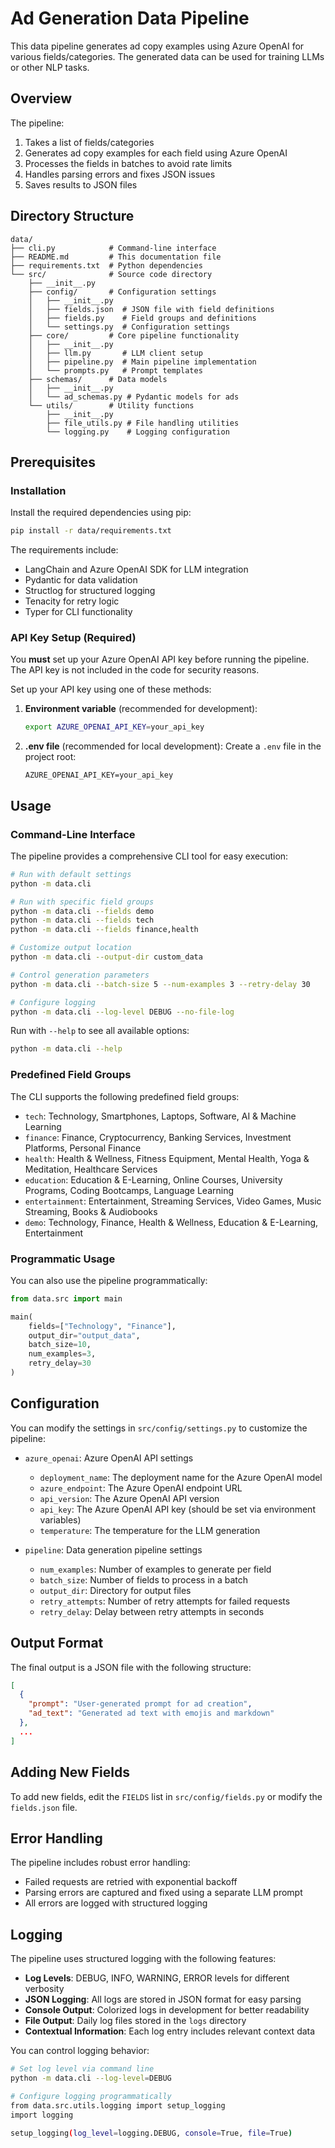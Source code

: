# Ad Generation Data Pipeline

This data pipeline generates ad copy examples using Azure OpenAI for various fields/categories. The generated data can be used for training LLMs or other NLP tasks.

## Overview

The pipeline:
1. Takes a list of fields/categories
2. Generates ad copy examples for each field using Azure OpenAI
3. Processes the fields in batches to avoid rate limits
4. Handles parsing errors and fixes JSON issues
5. Saves results to JSON files

## Directory Structure

```
data/
├── cli.py            # Command-line interface
├── README.md         # This documentation file
├── requirements.txt  # Python dependencies
└── src/              # Source code directory
    ├── __init__.py
    ├── config/       # Configuration settings
    │   ├── __init__.py
    │   ├── fields.json  # JSON file with field definitions
    │   ├── fields.py    # Field groups and definitions
    │   └── settings.py  # Configuration settings
    ├── core/         # Core pipeline functionality
    │   ├── __init__.py
    │   ├── llm.py       # LLM client setup
    │   ├── pipeline.py  # Main pipeline implementation
    │   └── prompts.py   # Prompt templates
    ├── schemas/      # Data models
    │   ├── __init__.py
    │   └── ad_schemas.py # Pydantic models for ads
    └── utils/        # Utility functions
        ├── __init__.py
        ├── file_utils.py # File handling utilities
        └── logging.py    # Logging configuration
```

## Prerequisites

### Installation

Install the required dependencies using pip:

```bash
pip install -r data/requirements.txt
```

The requirements include:
- LangChain and Azure OpenAI SDK for LLM integration
- Pydantic for data validation
- Structlog for structured logging
- Tenacity for retry logic
- Typer for CLI functionality

### API Key Setup (Required)

You **must** set up your Azure OpenAI API key before running the pipeline. The API key is not included in the code for security reasons.

Set up your API key using one of these methods:

1. **Environment variable** (recommended for development):
   ```bash
   export AZURE_OPENAI_API_KEY=your_api_key
   ```

2. **.env file** (recommended for local development):
   Create a `.env` file in the project root:
   ```
   AZURE_OPENAI_API_KEY=your_api_key
   ```

## Usage

### Command-Line Interface

The pipeline provides a comprehensive CLI tool for easy execution:

```bash
# Run with default settings
python -m data.cli

# Run with specific field groups
python -m data.cli --fields demo
python -m data.cli --fields tech
python -m data.cli --fields finance,health

# Customize output location
python -m data.cli --output-dir custom_data

# Control generation parameters
python -m data.cli --batch-size 5 --num-examples 3 --retry-delay 30

# Configure logging
python -m data.cli --log-level DEBUG --no-file-log
```

Run with `--help` to see all available options:

```bash
python -m data.cli --help
```

### Predefined Field Groups

The CLI supports the following predefined field groups:

- `tech`: Technology, Smartphones, Laptops, Software, AI & Machine Learning
- `finance`: Finance, Cryptocurrency, Banking Services, Investment Platforms, Personal Finance
- `health`: Health & Wellness, Fitness Equipment, Mental Health, Yoga & Meditation, Healthcare Services
- `education`: Education & E-Learning, Online Courses, University Programs, Coding Bootcamps, Language Learning
- `entertainment`: Entertainment, Streaming Services, Video Games, Music Streaming, Books & Audiobooks
- `demo`: Technology, Finance, Health & Wellness, Education & E-Learning, Entertainment

### Programmatic Usage

You can also use the pipeline programmatically:

```python
from data.src import main

main(
    fields=["Technology", "Finance"],
    output_dir="output_data",
    batch_size=10,
    num_examples=3,
    retry_delay=30
)
```

## Configuration

You can modify the settings in `src/config/settings.py` to customize the pipeline:

- `azure_openai`: Azure OpenAI API settings
  - `deployment_name`: The deployment name for the Azure OpenAI model
  - `azure_endpoint`: The Azure OpenAI endpoint URL
  - `api_version`: The Azure OpenAI API version
  - `api_key`: The Azure OpenAI API key (should be set via environment variables)
  - `temperature`: The temperature for the LLM generation

- `pipeline`: Data generation pipeline settings
  - `num_examples`: Number of examples to generate per field
  - `batch_size`: Number of fields to process in a batch
  - `output_dir`: Directory for output files
  - `retry_attempts`: Number of retry attempts for failed requests
  - `retry_delay`: Delay between retry attempts in seconds

## Output Format

The final output is a JSON file with the following structure:

```json
[
  {
    "prompt": "User-generated prompt for ad creation",
    "ad_text": "Generated ad text with emojis and markdown"
  },
  ...
]
```

## Adding New Fields

To add new fields, edit the `FIELDS` list in `src/config/fields.py` or modify the `fields.json` file.

## Error Handling

The pipeline includes robust error handling:
- Failed requests are retried with exponential backoff
- Parsing errors are captured and fixed using a separate LLM prompt
- All errors are logged with structured logging

## Logging

The pipeline uses structured logging with the following features:

- **Log Levels**: DEBUG, INFO, WARNING, ERROR levels for different verbosity
- **JSON Logging**: All logs are stored in JSON format for easy parsing
- **Console Output**: Colorized logs in development for better readability
- **File Output**: Daily log files stored in the `logs` directory
- **Contextual Information**: Each log entry includes relevant context data

You can control logging behavior:

```bash
# Set log level via command line
python -m data.cli --log-level=DEBUG

# Configure logging programmatically
from data.src.utils.logging import setup_logging
import logging

setup_logging(log_level=logging.DEBUG, console=True, file=True)
``` 